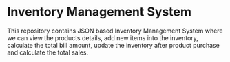 # Inventory Management System
This repository contains JSON based Inventory Management System  where we can view the products details, add new items into the inventory, calculate the total bill amount, update the inventory after product purchase and calculate the total sales.
